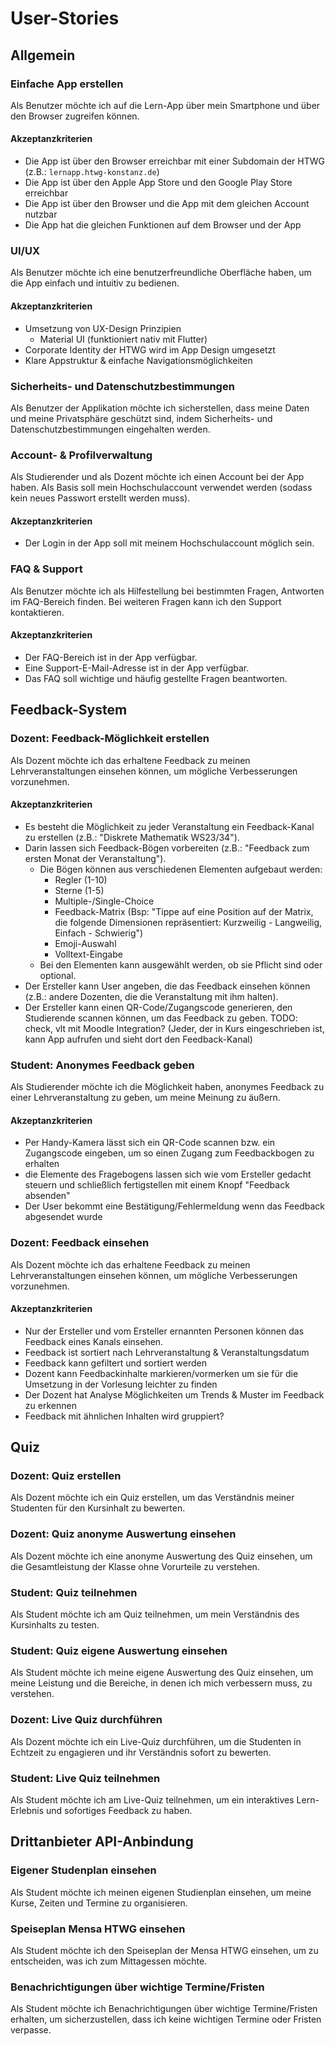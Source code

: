 # User-Stories

## Allgemein

### Einfache App erstellen
Als Benutzer möchte ich auf die Lern-App über mein Smartphone und über den Browser zugreifen können.

#### Akzeptanzkriterien
- Die App ist über den Browser erreichbar mit einer Subdomain der HTWG (z.B.: `lernapp.htwg-konstanz.de`)
- Die App ist über den Apple App Store und den Google Play Store erreichbar
- Die App ist über den Browser und die App mit dem gleichen Account nutzbar
- Die App hat die gleichen Funktionen auf dem Browser und der App

### UI/UX
Als Benutzer möchte ich eine benutzerfreundliche Oberfläche haben, um die App einfach und intuitiv zu bedienen.

#### Akzeptanzkriterien
- Umsetzung von UX-Design Prinzipien
  - Material UI (funktioniert nativ mit Flutter)
- Corporate Identity der HTWG wird im App Design umgesetzt
- Klare Appstruktur & einfache Navigationsmöglichkeiten

### Sicherheits- und Datenschutzbestimmungen
Als Benutzer der Applikation möchte ich sicherstellen, dass meine Daten und meine Privatsphäre geschützt sind, indem Sicherheits- und Datenschutzbestimmungen eingehalten werden.

### Account- & Profilverwaltung
Als Studierender und als Dozent möchte ich einen Account bei der App haben.
Als Basis soll mein Hochschulaccount verwendet werden (sodass kein neues Passwort erstellt werden muss).

#### Akzeptanzkriterien
- Der Login in der App soll mit meinem Hochschulaccount möglich sein.

### FAQ & Support
Als Benutzer möchte ich als Hilfestellung bei bestimmten Fragen, Antworten im FAQ-Bereich finden.
Bei weiteren Fragen kann ich den Support kontaktieren.

#### Akzeptanzkriterien
- Der FAQ-Bereich ist in der App verfügbar.
- Eine Support-E-Mail-Adresse ist in der App verfügbar.
- Das FAQ soll wichtige und häufig gestellte Fragen beantworten.

## Feedback-System

### Dozent: Feedback-Möglichkeit erstellen
Als Dozent möchte ich das erhaltene Feedback zu meinen Lehrveranstaltungen einsehen können, um mögliche Verbesserungen vorzunehmen.
  
#### Akzeptanzkriterien
- Es besteht die Möglichkeit zu jeder Veranstaltung ein Feedback-Kanal zu erstellen (z.B.: "Diskrete Mathematik WS23/34").
- Darin lassen sich Feedback-Bögen vorbereiten (z.B.: "Feedback zum ersten Monat der Veranstaltung").
  - Die Bögen können aus verschiedenen Elementen aufgebaut werden:
    - Regler (1-10)
    - Sterne (1-5)
    - Multiple-/Single-Choice
    - Feedback-Matrix (Bsp: "Tippe auf eine Position auf der Matrix, die folgende Dimensionen repräsentiert: Kurzweilig - Langweilig, Einfach - Schwierig")
    - Emoji-Auswahl
    - Volltext-Eingabe
  - Bei den Elementen kann ausgewählt werden, ob sie Pflicht sind oder optional.
- Der Ersteller kann User angeben, die das Feedback einsehen können (z.B.: andere Dozenten, die die Veranstaltung mit ihm halten).
- Der Ersteller kann einen QR-Code/Zugangscode generieren, den Studierende scannen können, um das Feedback zu geben. TODO: check, vlt mit Moodle Integration? (Jeder, der in Kurs eingeschrieben ist, kann App aufrufen und sieht dort den Feedback-Kanal)
  
### Student: Anonymes Feedback geben
Als Studierender möchte ich die Möglichkeit haben, anonymes Feedback zu einer Lehrveranstaltung zu geben, um meine Meinung zu äußern.

#### Akzeptanzkriterien
- Per Handy-Kamera lässt sich ein QR-Code scannen bzw. ein Zugangscode eingeben, um so einen Zugang zum Feedbackbogen zu erhalten
- die Elemente des Fragebogens lassen sich wie vom Ersteller gedacht steuern und schließlich fertigstellen mit einem Knopf "Feedback absenden"
- Der User bekommt eine Bestätigung/Fehlermeldung wenn das Feedback abgesendet wurde

### Dozent: Feedback einsehen
Als Dozent möchte ich das erhaltene Feedback zu meinen Lehrveranstaltungen einsehen können, um mögliche Verbesserungen vorzunehmen.

#### Akzeptanzkriterien
- Nur der Ersteller und vom Ersteller ernannten Personen können das Feedback eines Kanals einsehen.
- Feedback ist sortiert nach Lehrveranstaltung & Veranstaltungsdatum
- Feedback kann gefiltert und sortiert werden
- Dozent kann Feedbackinhalte markieren/vormerken um sie für die Umsetzung in der Vorlesung leichter zu finden
- Der Dozent hat Analyse Möglichkeiten um Trends & Muster im Feedback zu erkennen
- Feedback mit ähnlichen Inhalten wird gruppiert?

## Quiz

### Dozent: Quiz erstellen
Als Dozent möchte ich ein Quiz erstellen, um das Verständnis meiner Studenten für den Kursinhalt zu bewerten.

### Dozent: Quiz anonyme Auswertung einsehen
Als Dozent möchte ich eine anonyme Auswertung des Quiz einsehen, um die Gesamtleistung der Klasse ohne Vorurteile zu verstehen.

### Student: Quiz teilnehmen
Als Student möchte ich am Quiz teilnehmen, um mein Verständnis des Kursinhalts zu testen.

### Student: Quiz eigene Auswertung einsehen
Als Student möchte ich meine eigene Auswertung des Quiz einsehen, um meine Leistung und die Bereiche, in denen ich mich verbessern muss, zu verstehen.

### Dozent: Live Quiz durchführen
Als Dozent möchte ich ein Live-Quiz durchführen, um die Studenten in Echtzeit zu engagieren und ihr Verständnis sofort zu bewerten.

### Student: Live Quiz teilnehmen
Als Student möchte ich am Live-Quiz teilnehmen, um ein interaktives Lern-Erlebnis und sofortiges Feedback zu haben.

<!-- ### Story 1
  Als Studierender möchte ich interaktive Quizspiele zu verschiedenen Lerninhalten spielen können, um mein Wissen zu überprüfen und zu vertiefen.

### Story 2
  Als Studierender möchte ich personalisierte Quizspiele spielen können, um meinen individuellen Lernfortschritt zu verfolgen.

### Story 3
  Als Dozent möchte ich Quizfragen erstellen und verwalten können, um den Lernprozess zu unterstützen. -->


## Drittanbieter API-Anbindung

### Eigener Studenplan einsehen
Als Student möchte ich meinen eigenen Studienplan einsehen, um meine Kurse, Zeiten und Termine zu organisieren.
  
### Speiseplan Mensa HTWG einsehen
Als Student möchte ich den Speiseplan der Mensa HTWG einsehen, um zu entscheiden, was ich zum Mittagessen möchte.

### Benachrichtigungen über wichtige Termine/Fristen
Als Student möchte ich Benachrichtigungen über wichtige Termine/Fristen erhalten, um sicherzustellen, dass ich keine wichtigen Termine oder Fristen verpasse.

<!-- ### Story 1
  Als Studierender möchte ich auf externe Lernressourcen zugreifen können, die über APIs in die App integriert sind, um mein Wissen zu erweitern.

### Story 2
  Als Hochschuladministrator möchte ich die Möglichkeit haben, Drittanbieter-Integrationen zu verwalten und zu überwachen. -->

